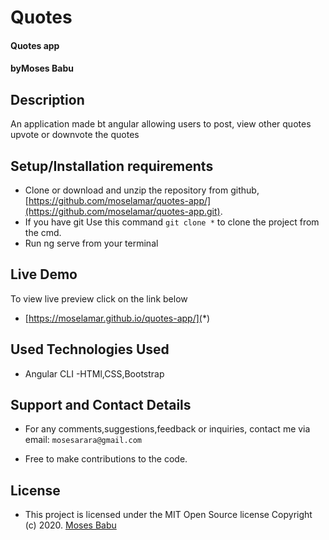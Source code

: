 
# Quotes
#### Quotes app
#### by**Moses Babu**

## Description
An application made bt angular allowing users to post, view other quotes upvote or downvote the quotes 

## Setup/Installation requirements

- Clone  or download and unzip the repository from github, [https://github.com/moselamar/quotes-app/](https://github.com/moselamar/quotes-app.git).
- If you have git Use this command `git clone *` to clone the project from the cmd.
- Run ng serve from your terminal

## Live Demo
To view live preview click on the link below
* [https://moselamar.github.io/quotes-app/](*)

## Used Technologies Used
- Angular CLI
-HTMl,CSS,Bootstrap


## Support and Contact Details
- For any comments,suggestions,feedback or inquiries, contact me via email: `mosesarara@gmail.com`


- Free to make contributions to the code.

## License
- This project is licensed under the MIT Open Source license Copyright (c) 2020. [Moses Babu](https://github.com/moselamar)
